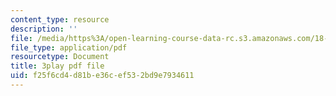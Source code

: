 ```yaml
---
content_type: resource
description: ''
file: /media/https%3A/open-learning-course-data-rc.s3.amazonaws.com/18-01sc-single-variable-calculus-fall-2010/f25f6cd4d81be36cef532bd9e7934611_PNTnmH6jsRI.pdf
file_type: application/pdf
resourcetype: Document
title: 3play pdf file
uid: f25f6cd4-d81b-e36c-ef53-2bd9e7934611
---
```

